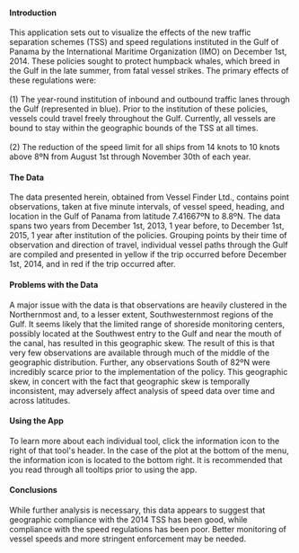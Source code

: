#### Introduction
This application sets out to visualize the effects of the new traffic separation schemes (TSS) and speed regulations instituted in the Gulf of Panama by the International Maritime Organization (IMO) on December 1st, 2014. These policies sought to protect humpback whales, which breed in the Gulf in the late summer, from fatal vessel strikes. The primary effects of these regulations were: <br> <br>
(1) The year-round institution of inbound and outbound traffic lanes through the Gulf (represented in blue). Prior to the institution of these policies, vessels could travel freely throughout the Gulf. Currently, all vessels are bound to stay within the geographic bounds of the TSS at all times. <br> <br>
(2) The reduction of the speed limit for all ships from 14 knots to 10 knots above 8ºN from August 1st through November 30th of each year.


#### The Data
The data presented herein, obtained from Vessel Finder Ltd., contains point observations, taken at five minute intervals, of vessel speed, heading, and location in the Gulf of Panama from latitude 7.41667ºN to 8.8ºN. The data spans two years from December 1st, 2013, 1 year before, to December 1st, 2015, 1 year after institution of the policies. Grouping points by their time of observation and direction of travel, individual vessel paths through the Gulf are compiled and presented in yellow if the trip occurred before December 1st, 2014, and in red if the trip occurred after.

#### Problems with the Data
A major issue with the data is that observations are heavily clustered in the Northernmost and, to a lesser extent, Southwesternmost regions of the Gulf. It seems likely that the limited range of shoreside monitoring centers, possibly located at the Southwest entry to the Gulf and near the mouth of the canal, has resulted in this geographic skew. The result of this is that very few observations are available through much of the middle of the geographic distribution. Further,
any observations South of 82ºN were incredibly scarce prior to the implementation of the policy.
This geographic skew, in concert with the fact that geographic skew is temporally inconsistent, may adversely affect analysis of speed data over time and across latitudes.

#### Using the App
To learn more about each individual tool, click the information icon to the right of that tool's header. In the case of the plot at the bottom of the menu, the information icon is located to the bottom right. It is recommended that you read through all tooltips prior to using the app.

#### Conclusions
While further analysis is necessary, this data appears to suggest that geographic compliance with the 2014 TSS has been good, while compliance with the speed regulations has been poor. Better monitoring of vessel speeds and more stringent enforcement may be needed. 

